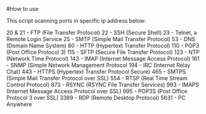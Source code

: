 #How to use

This script scanning ports in specific ip address below:

20 & 21 - FTP (File Transfer Protocol)
22 - SSH (Secure Shell)
23 - Telnet, a Remote Login Service
25 - SMTP (Simple Mail Transfer Protocol)
53 - DNS (Domain Name System)
80 - HTTP (Hypertext Transfer Protocol)
110 - POP3 (Post Office Protocol 3)
115 - SFTP (Secure File Transfer Protocol)
123 - NTP (Network Time Protocol)
143 - IMAP (Internet Message Access Protocol)
161 - SNMP (Simple Network Management Protocol
194 - IRC (Internet Relay Chat)
443 - HTTPS (Hypertext Transfer Protocol Secure)
465 - SMTPS (Simple Mail Transfer Protocol over SSL)
554 - RTSP (Real Time Stream Control Protocol)
873 - RSYNC (RSYNC File Transfer Services)
993 - IMAPS (Internet Message Access Protocol over SSL)
995 - POP3S (Post Office Protocol 3 over SSL)
3389 - RDP (Remote Desktop Protocol)
5631 - PC Anywhere

